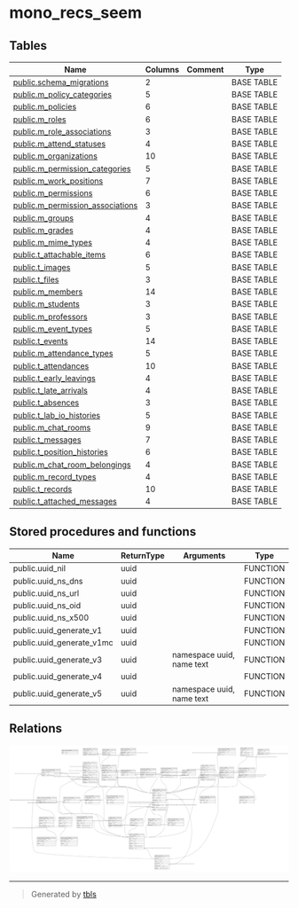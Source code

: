 # mono_recs_seem

## Tables

| Name | Columns | Comment | Type |
| ---- | ------- | ------- | ---- |
| [public.schema_migrations](public.schema_migrations.md) | 2 |  | BASE TABLE |
| [public.m_policy_categories](public.m_policy_categories.md) | 5 |  | BASE TABLE |
| [public.m_policies](public.m_policies.md) | 6 |  | BASE TABLE |
| [public.m_roles](public.m_roles.md) | 6 |  | BASE TABLE |
| [public.m_role_associations](public.m_role_associations.md) | 3 |  | BASE TABLE |
| [public.m_attend_statuses](public.m_attend_statuses.md) | 4 |  | BASE TABLE |
| [public.m_organizations](public.m_organizations.md) | 10 |  | BASE TABLE |
| [public.m_permission_categories](public.m_permission_categories.md) | 5 |  | BASE TABLE |
| [public.m_work_positions](public.m_work_positions.md) | 7 |  | BASE TABLE |
| [public.m_permissions](public.m_permissions.md) | 6 |  | BASE TABLE |
| [public.m_permission_associations](public.m_permission_associations.md) | 3 |  | BASE TABLE |
| [public.m_groups](public.m_groups.md) | 4 |  | BASE TABLE |
| [public.m_grades](public.m_grades.md) | 4 |  | BASE TABLE |
| [public.m_mime_types](public.m_mime_types.md) | 4 |  | BASE TABLE |
| [public.t_attachable_items](public.t_attachable_items.md) | 6 |  | BASE TABLE |
| [public.t_images](public.t_images.md) | 5 |  | BASE TABLE |
| [public.t_files](public.t_files.md) | 3 |  | BASE TABLE |
| [public.m_members](public.m_members.md) | 14 |  | BASE TABLE |
| [public.m_students](public.m_students.md) | 3 |  | BASE TABLE |
| [public.m_professors](public.m_professors.md) | 3 |  | BASE TABLE |
| [public.m_event_types](public.m_event_types.md) | 5 |  | BASE TABLE |
| [public.t_events](public.t_events.md) | 14 |  | BASE TABLE |
| [public.m_attendance_types](public.m_attendance_types.md) | 5 |  | BASE TABLE |
| [public.t_attendances](public.t_attendances.md) | 10 |  | BASE TABLE |
| [public.t_early_leavings](public.t_early_leavings.md) | 4 |  | BASE TABLE |
| [public.t_late_arrivals](public.t_late_arrivals.md) | 4 |  | BASE TABLE |
| [public.t_absences](public.t_absences.md) | 3 |  | BASE TABLE |
| [public.t_lab_io_histories](public.t_lab_io_histories.md) | 5 |  | BASE TABLE |
| [public.m_chat_rooms](public.m_chat_rooms.md) | 9 |  | BASE TABLE |
| [public.t_messages](public.t_messages.md) | 7 |  | BASE TABLE |
| [public.t_position_histories](public.t_position_histories.md) | 6 |  | BASE TABLE |
| [public.m_chat_room_belongings](public.m_chat_room_belongings.md) | 4 |  | BASE TABLE |
| [public.m_record_types](public.m_record_types.md) | 4 |  | BASE TABLE |
| [public.t_records](public.t_records.md) | 10 |  | BASE TABLE |
| [public.t_attached_messages](public.t_attached_messages.md) | 4 |  | BASE TABLE |

## Stored procedures and functions

| Name | ReturnType | Arguments | Type |
| ---- | ------- | ------- | ---- |
| public.uuid_nil | uuid |  | FUNCTION |
| public.uuid_ns_dns | uuid |  | FUNCTION |
| public.uuid_ns_url | uuid |  | FUNCTION |
| public.uuid_ns_oid | uuid |  | FUNCTION |
| public.uuid_ns_x500 | uuid |  | FUNCTION |
| public.uuid_generate_v1 | uuid |  | FUNCTION |
| public.uuid_generate_v1mc | uuid |  | FUNCTION |
| public.uuid_generate_v3 | uuid | namespace uuid, name text | FUNCTION |
| public.uuid_generate_v4 | uuid |  | FUNCTION |
| public.uuid_generate_v5 | uuid | namespace uuid, name text | FUNCTION |

## Relations

![er](schema.svg)

---

> Generated by [tbls](https://github.com/k1LoW/tbls)
